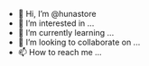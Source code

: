 - 👋 Hi, I’m @hunastore
- 👀 I’m interested in ...
- 🌱 I’m currently learning ...
- 💞️ I’m looking to collaborate on ...
- 📫 How to reach me ...

<!---
hunastore/hunastore is a ✨ special ✨ repository because its `README.md` (this file) appears on your GitHub profile.
You can click the Preview link to take a look at your changes.
--->
